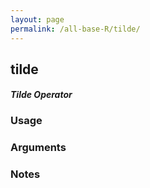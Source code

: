 ```yaml
---
layout: page
permalink: /all-base-R/tilde/
---
```


## __tilde__

#### _Tilde Operator_

### Usage

### Arguments

### Notes
